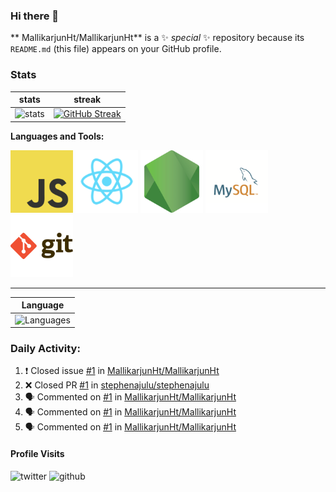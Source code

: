 ### Hi there 👋


** MallikarjunHt/MallikarjunHt** is a ✨ _special_ ✨ repository because its `README.md` (this file) appears on your GitHub profile.

### Stats
|stats|streak|  
|---|---|  
| ![stats](https://github-readme-stats.vercel.app/api?username=MallikarjunHt&theme=tokyonight&count_private=true&text_color=000&icon_color=000&bg_color=0,ea6161,ffc64d,fffc4d,52fa5a&theme=graywhite") | [![GitHub Streak](https://github-readme-streak-stats.herokuapp.com/?user=MallikarjunHt&theme=dark)](https://github.com/DenverCoder1/github-readme-streak-stats)|  


**Languages and Tools:**  

<code><img height="100" src="https://raw.githubusercontent.com/github/explore/80688e429a7d4ef2fca1e82350fe8e3517d3494d/topics/javascript/javascript.png"></code>
<code><img height="100" src="https://raw.githubusercontent.com/github/explore/80688e429a7d4ef2fca1e82350fe8e3517d3494d/topics/react/react.png"></code>
<code><img height="100" src="https://raw.githubusercontent.com/github/explore/80688e429a7d4ef2fca1e82350fe8e3517d3494d/topics/nodejs/nodejs.png"></code>
<code><img height="100" src="https://raw.githubusercontent.com/github/explore/80688e429a7d4ef2fca1e82350fe8e3517d3494d/topics/mysql/mysql.png"></code>
<code><img height="100" src="https://raw.githubusercontent.com/github/explore/80688e429a7d4ef2fca1e82350fe8e3517d3494d/topics/git/git.png"></code>  

---
|Language|  
|---|  
![Languages](https://github-readme-stats.vercel.app/api/top-langs/?username=MallikarjunHt&hide=html&hide_title=true&hide_border=true&layout=compact&langs_count=7&exclude_repo=comp426,Redventures-Movie-Quotes&text_color=000&icon_color=fff&bg_color=0,52fa5a,4dfcff,c64dff&theme=graywhite)  |

### **Daily Activity:**  

<!--START_SECTION:activity-->
1. ❗️ Closed issue [#1](https://github.com/MallikarjunHt/MallikarjunHt/issues/1) in [MallikarjunHt/MallikarjunHt](https://github.com/MallikarjunHt/MallikarjunHt)
2. ❌ Closed PR [#1](https://github.com/stephenajulu/stephenajulu/pull/1) in [stephenajulu/stephenajulu](https://github.com/stephenajulu/stephenajulu)
3. 🗣 Commented on [#1](https://github.com/MallikarjunHt/MallikarjunHt/issues/1) in [MallikarjunHt/MallikarjunHt](https://github.com/MallikarjunHt/MallikarjunHt)
4. 🗣 Commented on [#1](https://github.com/MallikarjunHt/MallikarjunHt/issues/1) in [MallikarjunHt/MallikarjunHt](https://github.com/MallikarjunHt/MallikarjunHt)
5. 🗣 Commented on [#1](https://github.com/MallikarjunHt/MallikarjunHt/issues/1) in [MallikarjunHt/MallikarjunHt](https://github.com/MallikarjunHt/MallikarjunHt)
<!--END_SECTION:activity-->

#### Profile Visits 
![twitter](https://img.shields.io/twitter/follow/MallikarjunHt?label=Twitter&logo=twitter&style=for-the-badge)
![github](https://img.shields.io/github/followers/MallikarjunHt?label=Followers&logo=GitHub&style=for-the-badge)
